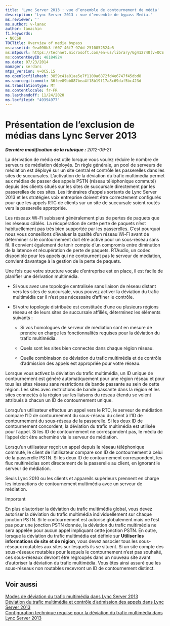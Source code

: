 ```yaml
---
title: 'Lync Server 2013 : vue d’ensemble de contournement de média'
description: 'Lync Server 2013 : vue d’ensemble de bypass Media.'
ms.reviewer: ''
ms.author: v-lanac
author: lanachin
f1.keywords:
- NOCSH
TOCTitle: Overview of media bypass
ms:assetid: 9ea090b3-f607-46f7-97dd-2510052524e5
ms:mtpsurl: https://technet.microsoft.com/en-us/library/Gg412740(v=OCS.15)
ms:contentKeyID: 48184924
ms.date: 07/23/2014
manager: serdars
mtps_version: v=OCS.15
ms.openlocfilehash: 3859c41a01ae5e7f1100a6872fd4e6747f45dbd8
ms.sourcegitcommit: 36fee89bb887bea4f18b19f17a8c69daf5bc423d
ms.translationtype: MT
ms.contentlocale: fr-FR
ms.lasthandoff: 11/24/2020
ms.locfileid: "49394977"
---
```

# <a name="overview-of-media-bypass-in-lync-server-2013"></a>Présentation de l’exclusion de médias dans Lync Server 2013

<div data-xmlns="http://www.w3.org/1999/xhtml">

<div class="topic" data-xmlns="http://www.w3.org/1999/xhtml" data-msxsl="urn:schemas-microsoft-com:xslt" data-cs="https://msdn.microsoft.com/">

<div data-asp="https://msdn2.microsoft.com/asp">



</div>

<div id="mainSection">

<div id="mainBody">

<span> </span>

_**Dernière modification de la rubrique :** 2012-09-21_

La dérivation de média est utile lorsque vous voulez réduire le nombre de serveurs de médiation déployés. En règle générale, un pool de serveurs de médiation est déployé sur un site central et contrôle les passerelles dans les sites de succursales. L’activation de la déviation du trafic multimédia permet aux médias de passer des appels PSTN (réseau téléphonique commuté) depuis des clients situés sur les sites de succursale directement par les passerelles de ces sites. Les itinéraires d’appels sortants de Lync Server 2013 et les stratégies voix entreprise doivent être correctement configurés pour que les appels RTC de clients sur un site de succursale soient routés vers la passerelle appropriée.

Les réseaux Wi-Fi subissent généralement plus de pertes de paquets que les réseaux câblés. La récupération de cette perte de paquets n’est habituellement pas très bien supportée par les passerelles. C’est pourquoi nous vous conseillons d’évaluer la qualité d’un réseau Wi-Fi avant de déterminer si le contournement doit être activé pour un sous-réseau sans fil. Il convient également de tenir compte d’un compromis entre diminution de la latence et récupération de perte de paquets. RTAudio, un codec disponible pour les appels qui ne contournent pas le serveur de médiation, convient davantage à la gestion de la perte de paquets.

Une fois que votre structure vocale d’entreprise est en place, il est facile de planifier une dérivation multimédia.

  - Si vous avez une topologie centralisée sans liaison de réseau distant vers les sites de succursale, vous pouvez activer la déviation du trafic multimédia car il n’est pas nécessaire d’affiner le contrôle.

  - Si votre topologie distribuée est constituée d’une ou plusieurs régions réseau et de leurs sites de succursale affiliés, déterminez les éléments suivants :
    
      - Si vos homologues de serveur de médiation sont en mesure de prendre en charge les fonctionnalités requises pour la déviation du trafic multimédia.
    
      - Quels sont les sites bien connectés dans chaque région réseau.
    
      - Quelle combinaison de déviation du trafic multimédia et de contrôle d’admission des appels est appropriée pour votre réseau.

Lorsque vous activez la déviation du trafic multimédia, un ID unique de contournement est généré automatiquement pour une région réseau et pour tous les sites réseau sans restrictions de bande passante au sein de cette région. Les sites avec restrictions de bande passante dans la région et les sites connectés à la région sur les liaisons du réseau étendu se voient attribués à chacun un ID de contournement unique.

Lorsqu’un utilisateur effectue un appel vers le RTC, le serveur de médiation compare l’ID de contournement du sous-réseau du client à l’ID de contournement du sous-réseau de la passerelle. Si les deux ID de contournement concordent, la déviation du trafic multimédia est utilisée pour l’appel. Si les ID de contournement ne correspondent pas, le média de l’appel doit être acheminé via le serveur de médiation.

Lorsqu’un utilisateur reçoit un appel depuis le réseau téléphonique commuté, le client de l’utilisateur compare son ID de contournement à celui de la passerelle PSTN. Si les deux ID de contournement correspondent, les flux multimédias sont directement de la passerelle au client, en ignorant le serveur de médiation.

Seuls Lync 2010 ou les clients et appareils supérieurs prennent en charge les interactions de contournement multimédia avec un serveur de médiation.

<div>


> [!IMPORTANT]  
> En plus d’autoriser la déviation du trafic multimédia global, vous devez autoriser la déviation du trafic multimédia individuellement sur chaque jonction PSTN. Si le contournement est autorisé globalement mais ne l’est pas pour une jonction PSTN donnée, la déviation du trafic multimédia ne sera appelée pour aucun appel impliquant cette jonction PSTN. En outre, lorsque la déviation du trafic multimédia est définie sur <STRONG>Utiliser les informations de site et de région</STRONG>, vous devez associer tous les sous-réseaux routables aux sites sur lesquels ils se situent. Si un site compte des sous-réseaux routables pour lesquels le contournement n’est pas souhaité, ces sous-réseaux devront être regroupés dans un nouveau site avant d’autoriser la déviation du trafic multimédia. Vous êtes ainsi assuré que les sous-réseaux non routables recevront un ID de contournement distinct.



</div>

<div>

## <a name="see-also"></a>Voir aussi


[Modes de déviation du trafic multimédia dans Lync Server 2013](lync-server-2013-media-bypass-modes.md)  
[Déviation du trafic multimédia et contrôle d’admission des appels dans Lync Server 2013](lync-server-2013-media-bypass-and-call-admission-control.md)  
[Configuration technique requise pour la déviation du trafic multimédia dans Lync Server 2013](lync-server-2013-technical-requirements-for-media-bypass.md)  
  

</div>

</div>

<span> </span>

</div>

</div>

</div>

